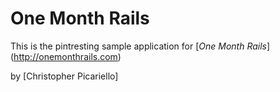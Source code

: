 # One Month Rails

This is the pintresting sample application for 
[*One Month Rails*] (http://onemonthrails.com)

by [Christopher Picariello]